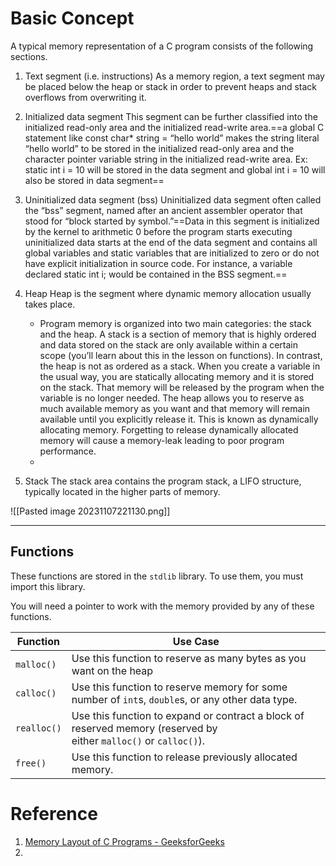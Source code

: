 
# Basic Concept 

A typical memory representation of a C program consists of the following sections. 
1. Text segment (i.e. instructions)
	As a memory region, a text segment may be placed below the heap or stack in order to prevent heaps and stack overflows from overwriting it.
2. Initialized data segment 
		This segment can be further classified into the initialized read-only area and the initialized read-write area.==a global C statement like const char* string = “hello world” makes the string literal “hello world” to be stored in the initialized read-only area and the character pointer variable string in the initialized read-write area. Ex: static int i = 10 will be stored in the data segment and global int i = 10 will also be stored in data segment==
	  
3. Uninitialized data segment (bss) 
	Uninitialized data segment often called the “bss” segment, named after an ancient assembler operator that stood for “block started by symbol.”==Data in this segment is initialized by the kernel to arithmetic 0 before the program starts executing uninitialized data starts at the end of the data segment and contains all global variables and static variables that are initialized to zero or do not have explicit initialization in source code. For instance, a variable declared static int i; would be contained in the BSS segment.==
4. Heap Heap is the segment where dynamic memory allocation usually takes place.
	- Program memory is organized into two main categories: the stack and the heap. A stack is a section of memory that is highly ordered and data stored on the stack are only available within a certain scope (you’ll learn about this in the lesson on functions). In contrast, the heap is not as ordered as a stack. When you create a variable in the usual way, you are statically allocating memory and it is stored on the stack. That memory will be released by the program when the variable is no longer needed. The heap allows you to reserve as much available memory as you want and that memory will remain available until you explicitly release it. This is known as dynamically allocating memory. Forgetting to release dynamically allocated memory will cause a memory-leak leading to poor program performance.
	- 
1. Stack The stack area contains the program stack, a LIFO structure, typically located in the higher parts of memory.

![[Pasted image 20231107221130.png]]


---
## Functions
These functions are stored in the `stdlib` library. To use them, you must import this library.

You will need a pointer to work with the memory provided by any of these functions.

|Function|Use Case|
|---|---|
|`malloc()`|Use this function to reserve as many bytes as you want on the heap|
|`calloc()`|Use this function to reserve memory for some number of `int`s, `double`s, or any other data type.|
|`realloc()`|Use this function to expand or contract a block of reserved memory (reserved by either `malloc()` or `calloc()`).|
|`free()`|Use this function to release previously allocated memory.|
# Reference

1. [Memory Layout of C Programs - GeeksforGeeks](https://www.geeksforgeeks.org/memory-layout-of-c-program/?ref=lbp)
2. 